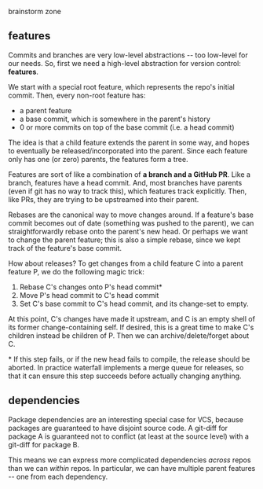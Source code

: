 brainstorm zone

## features
Commits and branches are very low-level abstractions -- too low-level for our needs.
So, first we need a high-level abstraction for version control: **features**.

We start with a special root feature, which represents the repo's initial commit.
Then, every non-root feature has:
- a parent feature
- a base commit, which is somewhere in the parent's history
- 0 or more commits on top of the base commit (i.e. a head commit)

The idea is that a child feature extends the parent in some way,
and hopes to eventually be released/incorporated into the parent.
Since each feature only has one (or zero) parents,
the features form a tree.

Features are sort of like a combination of **a branch and a GitHub PR**.
Like a branch, features have a head commit.
And, most branches have parents (even if git has no way to track this), which features track explicitly.
Then, like PRs, they are trying to be upstreamed into their parent.

Rebases are the canonical way to move changes around.
If a feature's base commit becomes out of date (something was pushed to the parent),
we can straightforwardly rebase onto the parent's new head.
Or perhaps we want to change the parent feature;
this is also a simple rebase, since we kept track of the feature's base commit.

How about releases? To get changes from a child feature C into a parent feature P, we do the following magic trick:
1. Rebase C's changes onto P's head commit*
2. Move P's head commit to C's head commit
3. Set C's base commit to C's head commit, and its change-set to empty.

At this point, C's changes have made it upstream, and C is an empty shell of its former change-containing self.
If desired, this is a great time to make C's children instead be children of P.
Then we can archive/delete/forget about C.

\* If this step fails, or if the new head fails to compile, the release should be aborted.
In practice waterfall implements a merge queue for releases,
so that it can ensure this step succeeds before actually changing anything.

## dependencies
Package dependencies are an interesting special case for VCS,
because packages are guaranteed to have disjoint source code.
A git-diff for package A is guaranteed not to conflict
(at least at the source level) with a git-diff for package B.

This means we can express more complicated dependencies *across* repos than we can *within* repos.
In particular, we can have multiple parent features -- one from each dependency.
